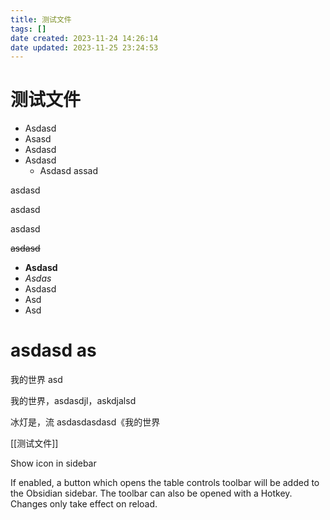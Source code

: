 ```yaml
---
title: 测试文件
tags: []
date created: 2023-11-24 14:26:14
date updated: 2023-11-25 23:24:53
---
```


# 测试文件

- Asdasd
- Asasd
- Asdasd
- Asdasd
  - Asdasd
assad

asdasd

asdasd

asdasd

~~asdasd~~

- **Asdasd**
- _Asdas_
- Asdasd
- Asd
- Asd

# asdasd as

我的世界 asd

我的世界，asdasdjl，askdjalsd

冰灯是，流 asdasdasdasd《我的世界

[[测试文件]]

Show icon in sidebar

If enabled, a button which opens the table controls toolbar will be added to the Obsidian sidebar. The toolbar can also be opened with a Hotkey. Changes only take effect on reload.


